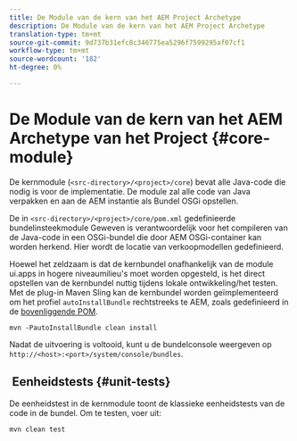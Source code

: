 ```yaml
---
title: De Module van de kern van het AEM Project Archetype
description: De Module van de kern van het AEM Project Archetype
translation-type: tm+mt
source-git-commit: 9d737b31efc8c346775ea5296f7599295af07cf1
workflow-type: tm+mt
source-wordcount: '182'
ht-degree: 0%

---
```



# De Module van de kern van het AEM Archetype van het Project {#core-module}

De kernmodule (`<src-directory>/<project>/core`) bevat alle Java-code die nodig is voor de implementatie. De module zal alle code van Java verpakken en aan de AEM instantie als Bundel OSGi opstellen.

De in `<src-directory>/<project>/core/pom.xml` gedefinieerde bundelinsteekmodule Geweven is verantwoordelijk voor het compileren van de Java-code in een OSGi-bundel die door AEM OSGi-container kan worden herkend. Hier wordt de locatie van verkoopmodellen gedefinieerd.

Hoewel het zeldzaam is dat de kernbundel onafhankelijk van de module ui.apps in hogere niveaumilieu&#39;s moet worden opgesteld, is het direct opstellen van de kernbundel nuttig tijdens lokale ontwikkeling/het testen. Met de plug-in Maven Sling kan de kernbundel worden geïmplementeerd om het profiel `autoInstallBundle` rechtstreeks te AEM, zoals gedefinieerd in de [bovenliggende POM](/help/developing/archetype/using.md#parent-pom).

```shell
mvn -PautoInstallBundle clean install
```

Nadat de uitvoering is voltooid, kunt u de bundelconsole weergeven op `http://<host>:<port>/system/console/bundles`.

##  Eenheidstests {#unit-tests}

De eenheidstest in de kernmodule toont de klassieke eenheidstests van de code in de bundel. Om te testen, voer uit:

```shell
mvn clean test
```
